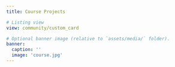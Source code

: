 ```yaml
---
title: Course Projects

# Listing view
view: community/custom_card

# Optional banner image (relative to `assets/media/` folder).
banner:
  caption: ''
  image: 'course.jpg'
---
```


